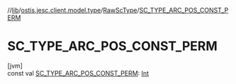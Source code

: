 //[lib](../../../index.md)/[ostis.jesc.client.model.type](../index.md)/[RawScType](index.md)/[SC_TYPE_ARC_POS_CONST_PERM](-s-c_-t-y-p-e_-a-r-c_-p-o-s_-c-o-n-s-t_-p-e-r-m.md)

# SC_TYPE_ARC_POS_CONST_PERM

[jvm]\
const val [SC_TYPE_ARC_POS_CONST_PERM](-s-c_-t-y-p-e_-a-r-c_-p-o-s_-c-o-n-s-t_-p-e-r-m.md): [Int](https://kotlinlang.org/api/latest/jvm/stdlib/kotlin/-int/index.html)
